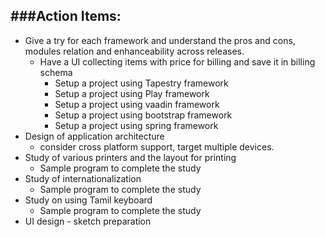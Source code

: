 ###Action Items:
---
* Give a try for each framework and understand the pros and cons, modules relation and enhanceability across releases.
  * Have a UI collecting items with price for billing and save it in billing schema
     * Setup a project using Tapestry framework 
     * Setup a project using Play framework 
     * Setup a project using vaadin framework 
     * Setup a project using bootstrap framework 
     * Setup a project using spring framework 
* Design of application architecture
  * consider cross platform support, target multiple devices.
* Study of various printers and the layout for printing
  * Sample program to complete the study
* Study of internationalization
  * Sample program to complete the study
* Study on using Tamil keyboard
  * Sample program to complete the study
* UI design - sketch preparation
